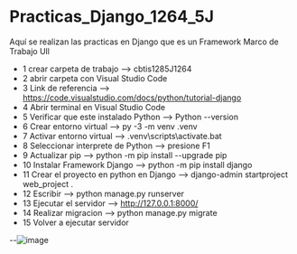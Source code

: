 # Practicas_Django_1264_5J
Aquí se realizan las practicas en Django que es un Framework Marco de Trabajo Ull
- 1 crear carpeta de trabajo --> cbtis1285J1264
- 2 abrir carpeta con Visual Studio Code
- 3 Link de referencia --> https://code.visualstudio.com/docs/python/tutorial-django
- 4 Abrir terminal en Visual Studio Code 
- 5 Verificar que este instalado Python  --> Python --version
- 6 Crear entorno virtual --> py -3 -m venv .venv
- 7 Activar entorno virtual --> .venv\scripts\activate.bat
- 8 Seleccionar interprete de Python --> presione F1
- 9 Actualizar pip --> python -m pip install --upgrade pip
- 10 Instalar Framework Django --> python -m pip install django
- 11 Crear el proyecto en python en Django --> django-admin startproject web_project .
- 12 Escribir --> python manage.py runserver
- 13 Ejecutar el servidor --> http://127.0.0.1:8000/
- 14 Realizar migracion --> python manage.py migrate
- 15 Volver a ejecutar servidor

--![image](https://github.com/user-attachments/assets/d24deb0c-35f9-4c2d-96c6-efa226d62120)
